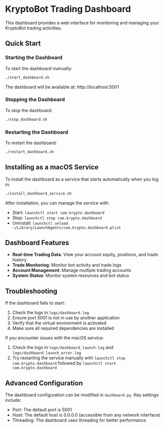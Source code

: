 # KryptoBot Trading Dashboard

This dashboard provides a web interface for monitoring and managing your KryptoBot trading activities.

## Quick Start

### Starting the Dashboard

To start the dashboard manually:

```bash
./start_dashboard.sh
```

The dashboard will be available at: http://localhost:5001

### Stopping the Dashboard

To stop the dashboard:

```bash
./stop_dashboard.sh
```

### Restarting the Dashboard

To restart the dashboard:

```bash
./restart_dashboard.sh
```

## Installing as a macOS Service

To install the dashboard as a service that starts automatically when you log in:

```bash
./install_dashboard_service.sh
```

After installation, you can manage the service with:

- Start: `launchctl start com.krypto.dashboard`
- Stop: `launchctl stop com.krypto.dashboard`
- Uninstall: `launchctl unload ~/Library/LaunchAgents/com.krypto.dashboard.plist`

## Dashboard Features

- **Real-time Trading Data**: View your account equity, positions, and trade history
- **Trade Monitoring**: Monitor bot activity and trade logs
- **Account Management**: Manage multiple trading accounts
- **System Status**: Monitor system resources and bot status

## Troubleshooting

If the dashboard fails to start:

1. Check the logs in `logs/dashboard.log`
2. Ensure port 5001 is not in use by another application
3. Verify that the virtual environment is activated
4. Make sure all required dependencies are installed

If you encounter issues with the macOS service:

1. Check the logs in `logs/dashboard_launch.log` and `logs/dashboard_launch_error.log`
2. Try restarting the service manually with `launchctl stop com.krypto.dashboard` followed by `launchctl start com.krypto.dashboard`

## Advanced Configuration

The dashboard configuration can be modified in `dashboard.py`. Key settings include:

- Port: The default port is 5001
- Host: The default host is 0.0.0.0 (accessible from any network interface)
- Threading: The dashboard uses threading for better performance 